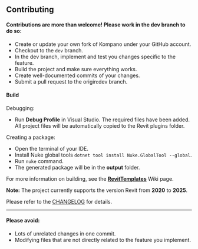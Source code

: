 ## Contributing

#### Contributions are more than welcome! Please work in the dev branch to do so:

- Create or update your own fork of Kompano under your GitHub account.
- Checkout to the ``dev`` branch.
- In the dev branch, implement and test you changes specific to the feature.
- Build the project and make sure everything works.
- Create well-documented commits of your changes.
- Submit a pull request to the origin:dev branch.

#### Build

Debugging:

- Run **Debug Profile** in Visual Studio. The required files have been added. All project files will be automatically copied to the Revit plugins folder.

Creating a package:

- Open the terminal of your IDE.
- Install Nuke global tools `dotnet tool install Nuke.GlobalTool --global`.
- Run `nuke` command.
- The generated package will be in the **output** folder.

For more information on building, see the [**RevitTemplates**](https://github.com/Nice3point/RevitTemplates) Wiki page.

**Note:** The project currently supports the version Revit from **2020** to **2025**.

Please refer to the [CHANGELOG](CHANGELOG.md) for details.

---
#### Please avoid:

- Lots of unrelated changes in one commit.
- Modifying files that are not directly related to the feature you implement.
